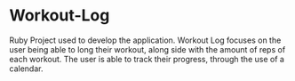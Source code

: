 # Workout-Log

Ruby Project used to develop the application.
Workout Log focuses on the user being able to long their workout, along side with the amount of reps of each workout. The user is able to track their progress, through the use of a calendar.
